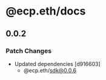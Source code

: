 # @ecp.eth/docs

## 0.0.2

### Patch Changes

- Updated dependencies [d916603]
  - @ecp.eth/sdk@0.0.6
